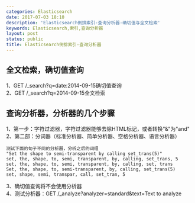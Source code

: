 ```yaml
---
categories: Elasticsearch
date: 2017-07-03 18:10
description: 'Elasticsearch倒排索引-查询分析器-确切值与全文检索'
keywords: Elasticsearch,索引,查询分析器
layout: post
status: public
title: Elasticsearch倒排索引-查询分析器
---
```


## 全文检索，确切值查询  
1、GET /_search?q=date:2014-09-15确切值查询  
2、GET /_search?q=2014-09-15全文检索  

## 查询分析器，分析器的几个步骤  
1、第一步：字符过滤器，字符过滤器能够去除HTML标记，或者转换"&"为"and"  
2、第二部：分词器（标准分析器、简单分析器、空格分析器、语言分析器）  

    测试下面的句子不同的分析器，分析之后的词组
    "Set the shape to semi-transparent by calling set_trans(5)"
    set, the, shape, to, semi, transparent, by, calling, set_trans, 5
    set, the, shape, to, semi, transparent, by, calling, set, trans
    Set, the, shape, to, semi-transparent, by, calling, set_trans(5)
    set, shape, semi, transpar, call, set_tran, 5
    
3、确切值查询将不会使用分析器  
4、测试分析器：GET /_analyze?analyzer=standard&text=Text to analyze  
